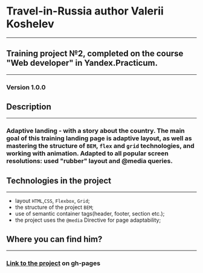 # Travel-in-Russia author Valerii Koshelev
--------------------------------------------------------------

## Training project №2, completed on the course "Web developer" in Yandex.Practicum.
---------------------------------------------------------------------------------------------

### Version 1.0.0

## Description
-------------------------------

### Adaptive landing - with a story about the country. The main goal of this training landing page is adaptive layout, as well as mastering the structure of `BEM`, `flex` and `grid` technologies, and working with animation. Adapted to all popular screen resolutions: used "rubber" layout and @media queries.

## Technologies in the project
-------------------------------

- layout `HTML`,`CSS`, `Flexbox`, `Grid`;
- the structure of the project `BEM`;
- use of semantic container tags(header, footer, section etc.);
- the project uses the `@media` Directive for page adaptability;


## Where you can find him?
-------------------------------

### [Link to the project](https://koshelev-valerii.github.io/travel-in-Russia/) on gh-pages
